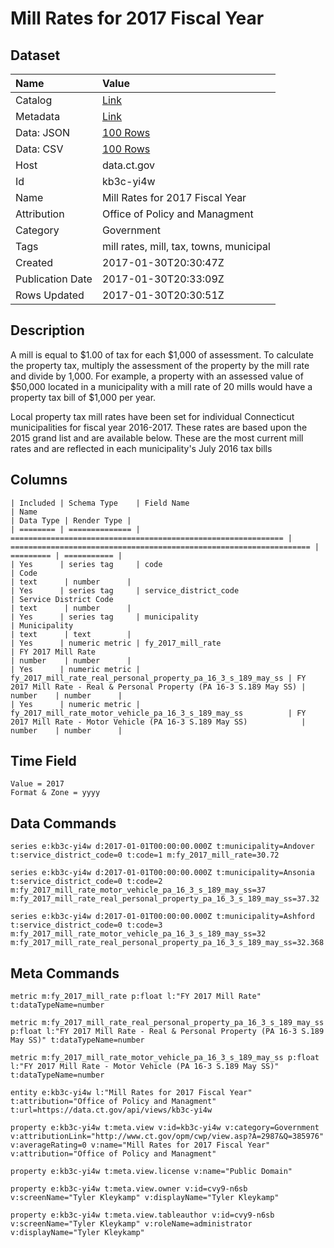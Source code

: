 # Mill Rates for 2017 Fiscal Year

## Dataset

| Name | Value |
| :--- | :---- |
| Catalog | [Link](https://catalog.data.gov/dataset/mill-rates-for-2017-fiscal-year) |
| Metadata | [Link](https://data.ct.gov/api/views/kb3c-yi4w) |
| Data: JSON | [100 Rows](https://data.ct.gov/api/views/kb3c-yi4w/rows.json?max_rows=100) |
| Data: CSV | [100 Rows](https://data.ct.gov/api/views/kb3c-yi4w/rows.csv?max_rows=100) |
| Host | data.ct.gov |
| Id | kb3c-yi4w |
| Name | Mill Rates for 2017 Fiscal Year |
| Attribution | Office of Policy and Managment |
| Category | Government |
| Tags | mill rates, mill, tax, towns, municipal |
| Created | 2017-01-30T20:30:47Z |
| Publication Date | 2017-01-30T20:33:09Z |
| Rows Updated | 2017-01-30T20:30:51Z |

## Description

A mill is equal to $1.00 of tax for each $1,000 of assessment. To calculate the property tax, multiply the assessment of the property by the mill rate and divide by 1,000. For example, a property with an assessed value of $50,000 located in a municipality with a mill rate of 20 mills would have a property tax bill of $1,000 per year.

Local property tax mill rates have been set for individual Connecticut municipalities for fiscal year 2016-2017. These rates are based upon the 2015 grand list and are available below. These are the most current mill rates and are reflected in each municipality's July 2016 tax bills

## Columns

```ls
| Included | Schema Type    | Field Name                                                    | Name                                                                | Data Type | Render Type |
| ======== | ============== | ============================================================= | =================================================================== | ========= | =========== |
| Yes      | series tag     | code                                                          | Code                                                                | text      | number      |
| Yes      | series tag     | service_district_code                                         | Service District Code                                               | text      | number      |
| Yes      | series tag     | municipality                                                  | Municipality                                                        | text      | text        |
| Yes      | numeric metric | fy_2017_mill_rate                                             | FY 2017 Mill Rate                                                   | number    | number      |
| Yes      | numeric metric | fy_2017_mill_rate_real_personal_property_pa_16_3_s_189_may_ss | FY 2017 Mill Rate - Real & Personal Property (PA 16-3 S.189 May SS) | number    | number      |
| Yes      | numeric metric | fy_2017_mill_rate_motor_vehicle_pa_16_3_s_189_may_ss          | FY 2017 Mill Rate - Motor Vehicle (PA 16-3 S.189 May SS)            | number    | number      |
```

## Time Field

```ls
Value = 2017
Format & Zone = yyyy
```

## Data Commands

```ls
series e:kb3c-yi4w d:2017-01-01T00:00:00.000Z t:municipality=Andover t:service_district_code=0 t:code=1 m:fy_2017_mill_rate=30.72

series e:kb3c-yi4w d:2017-01-01T00:00:00.000Z t:municipality=Ansonia t:service_district_code=0 t:code=2 m:fy_2017_mill_rate_motor_vehicle_pa_16_3_s_189_may_ss=37 m:fy_2017_mill_rate_real_personal_property_pa_16_3_s_189_may_ss=37.32

series e:kb3c-yi4w d:2017-01-01T00:00:00.000Z t:municipality=Ashford t:service_district_code=0 t:code=3 m:fy_2017_mill_rate_motor_vehicle_pa_16_3_s_189_may_ss=32 m:fy_2017_mill_rate_real_personal_property_pa_16_3_s_189_may_ss=32.368
```

## Meta Commands

```ls
metric m:fy_2017_mill_rate p:float l:"FY 2017 Mill Rate" t:dataTypeName=number

metric m:fy_2017_mill_rate_real_personal_property_pa_16_3_s_189_may_ss p:float l:"FY 2017 Mill Rate - Real & Personal Property (PA 16-3 S.189 May SS)" t:dataTypeName=number

metric m:fy_2017_mill_rate_motor_vehicle_pa_16_3_s_189_may_ss p:float l:"FY 2017 Mill Rate - Motor Vehicle (PA 16-3 S.189 May SS)" t:dataTypeName=number

entity e:kb3c-yi4w l:"Mill Rates for 2017 Fiscal Year" t:attribution="Office of Policy and Managment" t:url=https://data.ct.gov/api/views/kb3c-yi4w

property e:kb3c-yi4w t:meta.view v:id=kb3c-yi4w v:category=Government v:attributionLink="http://www.ct.gov/opm/cwp/view.asp?A=2987&Q=385976" v:averageRating=0 v:name="Mill Rates for 2017 Fiscal Year" v:attribution="Office of Policy and Managment"

property e:kb3c-yi4w t:meta.view.license v:name="Public Domain"

property e:kb3c-yi4w t:meta.view.owner v:id=cvy9-n6sb v:screenName="Tyler Kleykamp" v:displayName="Tyler Kleykamp"

property e:kb3c-yi4w t:meta.view.tableauthor v:id=cvy9-n6sb v:screenName="Tyler Kleykamp" v:roleName=administrator v:displayName="Tyler Kleykamp"
```